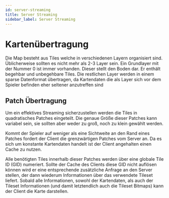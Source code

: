 ```yaml
---
id: server-streaming
title: Server Streaming
sidebar_label: Server Streaming
---
```


# Kartenübertragung

Die Map besteht aus Tiles welche in verschiedenen Layern organisiert sind. Üblicherweise sollten es nicht mehr als 2-3 Layer sein. Ein Grundlayer mit der Nummer 0 ist immer vorhanden. Dieser stellt den Boden dar. Er enthält begehbar und unbegehbare Tiles. Die restlichen Layer werden in einem sparse Datenformat übertragen, da Kartendaten die als Layer sich vor dem Spieler befinden eher seltener anzutreffen sind

## Patch Übertragung

Um ein effektives Streaming sicherzustellen werden die Tiles in quadratisches Patches eingeteilt. Die genaue Größe dieser Patches kann variabel sein, sie sollten aber weder zu groß, noch zu klein gewählt werden.

Kommt der Spieler auf weniger als eine Sichtweite an den Rand eines Patches fordert der Client die grenzwärtigen Patches vom Server an. Da es sich um konstante Kartendaten handelt ist der Client angehalten einen Cache zu nutzen.

Alle benötigten Tiles innerhalb dieser Patches werden über eine globale Tile ID (GID) numeriert. Sollte der Cache des Clients diese GID nicht auflösen können wird er eine entsprechende zusätzliche Anfrage an den Server stellen, der dann wiederum Informationen über das verwendete Tileset liefert. Sobald alle Informationen, sowohl der Kartendaten, als auch der Tileset Informationen (und damit letztendlich auch die Tileset Bitmaps) kann der Client die Karte darstellen.

